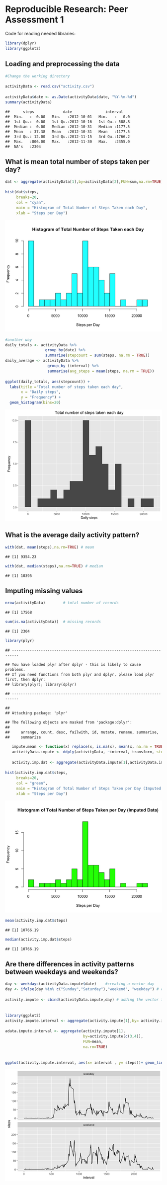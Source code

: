 # Reproducible Research: Peer Assessment 1

Code for reading needed libraries:


```r
library(dplyr)
library(ggplot2)
```


## Loading and preprocessing the data

```r
#Change the working directory

activityData <- read.csv("activity.csv")

activityData$date <- as.Date(activityData$date, "%Y-%m-%d")
summary(activityData)
```

```
##      steps             date               interval     
##  Min.   :  0.00   Min.   :2012-10-01   Min.   :   0.0  
##  1st Qu.:  0.00   1st Qu.:2012-10-16   1st Qu.: 588.8  
##  Median :  0.00   Median :2012-10-31   Median :1177.5  
##  Mean   : 37.38   Mean   :2012-10-31   Mean   :1177.5  
##  3rd Qu.: 12.00   3rd Qu.:2012-11-15   3rd Qu.:1766.2  
##  Max.   :806.00   Max.   :2012-11-30   Max.   :2355.0  
##  NA's   :2304
```

## What is mean total number of steps taken per day?

```r
dat <- aggregate(activityData[1],by=activityData[2],FUN=sum,na.rm=TRUE)

hist(dat$steps,
     breaks=20,
     col = "cyan",
     main = "Histogram of Total Number of Steps Taken each Day",
     xlab = "Steps per Day")
```

![](PA1_template_files/figure-html/unnamed-chunk-3-1.png)<!-- -->

```r
#another way
daily_totals <- activityData %>%
                  group_by(date) %>%
                  summarise(stepcount = sum(steps, na.rm = TRUE))
daily_average <- activityData %>%
                   group_by (interval) %>%
                   summarise(avg_steps = mean(steps, na.rm = TRUE))

ggplot(daily_totals, aes(stepcount)) + 
  labs(title ="Total number of steps taken each day",
       x = "Daily steps",
       y = "Frequency") +
  geom_histogram(bins=20)
```

![](PA1_template_files/figure-html/unnamed-chunk-3-2.png)<!-- -->


## What is the average daily activity pattern?


```r
with(dat, mean(steps),na.rm=TRUE) # mean
```

```
## [1] 9354.23
```

```r
with(dat, median(steps),na.rm=TRUE) # median
```

```
## [1] 10395
```

## Imputing missing values


```r
nrow(activityData)        # total number of records
```

```
## [1] 17568
```

```r
sum(is.na(activityData))  # missing records
```

```
## [1] 2304
```

```r
library(plyr)
```

```
## -------------------------------------------------------------------------
```

```
## You have loaded plyr after dplyr - this is likely to cause problems.
## If you need functions from both plyr and dplyr, please load plyr first, then dplyr:
## library(plyr); library(dplyr)
```

```
## -------------------------------------------------------------------------
```

```
## 
## Attaching package: 'plyr'
```

```
## The following objects are masked from 'package:dplyr':
## 
##     arrange, count, desc, failwith, id, mutate, rename, summarise,
##     summarize
```

```r
   impute.mean <- function(x) replace(x, is.na(x), mean(x, na.rm = TRUE))
   activityData.impute <- ddply(activityData, ~interval, transform, steps = impute.mean(steps))
   
   activity.imp.dat <- aggregate(activityData.impute[1],activityData.impute[2],sum)

hist(activity.imp.dat$steps,
     breaks=20,
     col = "green",
     main = "Histogram of Total Number of Steps Taken per Day (Imputed Data)",
     xlab = "Steps per Day") 
```

![](PA1_template_files/figure-html/unnamed-chunk-5-1.png)<!-- -->

```r
mean(activity.imp.dat$steps)
```

```
## [1] 10766.19
```

```r
median(activity.imp.dat$steps)
```

```
## [1] 10766.19
```
## Are there differences in activity patterns between weekdays and weekends?


```r
day <- weekdays(activityData.impute$date)    #creating a vector day
day <- ifelse(day %in% c("Sunday","Saturday"),"weekend", "weekday") # converting to weekday and weekend

activity.impute <- cbind(activityData.impute,day) # adding the vector to dataframe


library(ggplot2)
activity.impute.interval <- aggregate(activity.impute[1],by= activity.impute[c(3,4)], FUN=mean,na.rm=TRUE)

adata.impute.interval <- aggregate(activity.impute[1],
                                   by=activity.impute[c(3,4)],
                                   FUN=mean,
                                   na.rm=TRUE)


ggplot(activity.impute.interval, aes(x= interval , y= steps))+ geom_line()+facet_wrap(~day,nrow=2)
```

![](PA1_template_files/figure-html/unnamed-chunk-6-1.png)<!-- -->
